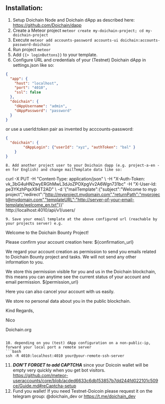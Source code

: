 ## Installation:
1. Setup Doichain Node and Doichain dApp as described here: https://github.com/Doichain/dapp
2. Create a Meteor project ```meteor create my-doichain-project; cd my-doichain-project```
3. Execute ```meteor add accounts-password accounts-ui doichain:accounts-password-doichain```
4. Run project ```meteor```
5. Add ``{{> loginButtons}}`` to your template.
6. Configure URL and credentials of your (Testnet) Doichain dApp in settings.json like so: 
```json
{
  "app": {
    "host": "localhost",
    "port": "4010",
    "ssl": false
  },
  "doichain": {
    "dAppUsername": "admin",
    "dAppPassword": "password"
  }
}
```
or use a userId:token pair as invented by acccounts-password:
```json
{
  "doichain": {
        "dAppLogin": {"userId": "xyz", "authToken": "bal" }
    }
}
```
```
8. Add another project user to your Doichain dapp (e.g. project-a-en - en for English) and change mailTemplate data like so:
```
curl -X PUT -H "Content-Type: application/json" \ 
    -H "X-Auth-Token: vk_3bG4uHN2wyERGhMwL3dJoZPOXpgVv2A6Wgn731bc" 
    -H "X-User-Id: pe3YKzhPqxX94T2AD" \\ 
    -d '{"mailTemplate":{"subject":"Welcome to myp project","redirect":"http://myproject.mydomain.com","returnPath":"myproject@mydomain.com","templateURL":"http://server-of-your-email-template/welcome_en.txt"}}' \
    http://localhost:4010/api/v1/users/<the users id> 
```
9. Save your email template at the above configured url (reachable by your projects server) e.g.

```
Welcome to the Doichain Bounty Project!

Please confirm your account creation here: ${confirmation_url}

We regard your account creation as permission to send you emails related to Doichain Bounty project and tasks.
We will not send any other information to you.

We store this permission visible for you and us in the Doichain blockchain,
this means you can anytime see the current status of your account and email permission.
${permission_url}

Here you can also cancel your account with us easily.

We store no personal data about you in the public blockchain.

Kind Regards,

Nico

Doichain.org
```
 
10. depending on you (test) dApp configuration on a non-public-ip, forward your local port a remote server
```bash
ssh -R 4010:localhost:4010 your@your-remote-ssh-server
```
11. ***DON'T FORGET to add CAPTCHA***
since your Doicoin wallet will be empty very quickly when you get bot visitors. https://github.com/meteor-useraccounts/core/blob/acded6633c6db153857b7dd244fd022101c509ce/Guide.md#reCaptcha-setup
12. Fund you wallet! If you need Testnet-Doicoin please request it on the telegram group: @doichain_dev or https://t.me/doichain_dev